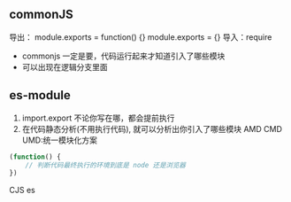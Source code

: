 ## commonJS
导出： module.exports = function() {}
module.exports = {}
导入：require
- commonjs 一定是要，代码运行起来才知道引入了哪些模块
- 可以出现在逻辑分支里面
## es-module
1. import.export 不论你写在哪，都会提前执行
2. 在代码静态分析(不用执行代码), 就可以分析出你引入了哪些模块
AMD
CMD
UMD:统一模块化方案
```js
(function() {
    // 判断代码最终执行的环境到底是 node 还是浏览器
})
```
CJS
es